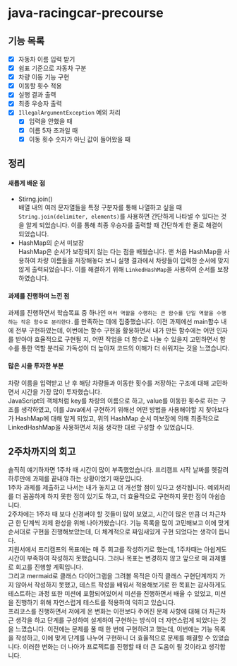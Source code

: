 # java-racingcar-precourse
## 기능 목록
- [x] 자동차 이름 입력 받기
- [x] 쉼표 기준으로 자동차 구분
- [x] 차량 이동 기능 구현
- [x] 이동할 횟수 적용
- [x] 실행 결과 출력
- [x] 최종 우승자 출력
- [x] `IllegalArgumentException` 예외 처리
  - [x] 입력을 안했을 때
  - [x] 이름 5자 초과일 때
  - [x] 이동 횟수 숫자가 아닌 값이 들어왔을 때

## 정리

#### 새롭게 배운 점

- Stirng.join()<br>
배열 내의 여러 문자열들을 특정 구분자를 통해 나열하고 싶을 때 `String.join(delimiter, elements)`를 사용하면 간단하게 나타낼 수 있다는 것을 알게 되었습니다. 이를 통해 최종 우승자를 출력할 때 간단하게 한 줄로 해결이 되었습니다.<br>
- HashMap의 순서 미보장<br>
HashMap은 순서가 보장되지 않는 다는 점을 배웠습니다. 맨 처음 HashMap을 사용하여 차량 이름들을 저장해놓다 보니 실행 결과에서 차량들이 입력한 순서에 맞지 않게 출력되었습니다. 이를 해결하기 위해 `LinkedHashMap`을 사용하여 순서를 보장하였습니다.

#### 과제를 진행하며 느낀 점

과제를 진행하면서 학습목표 중 하나인 `여러 역할을 수행하는 큰 함수를 단일 역할을 수행하는 작은 함수로 분리한다.`를 만족하는 데에 집중했습니다. 이전 과제에선 main함수 내에 전부 구현하였는데, 이번에는 함수 구현을 활용하면서 내가 만든 함수에는 어떤 인자를 받아야 효율적으로 구현될 지, 어떤 작업을 더 함수로 나눌 수 있을지 고민하면서 함수를 통한 역할 분리로 가독성이 더 높아져 코드의 이해가 더 쉬워지는 것을 느꼈습니다.

#### 많은 시을 투자한 부분

차량 이름을 입력받고 난 후 해당 차량들과 이동한 횟수를 저장하는 구조에 대해 고민하면서 시간을 가장 많이 투자했습니다.<br>
JavaScript의 객체처럼 key를 차량의 이름으로 하고, value를 이동한 횟수로 하는 구조를 생각하였고, 이를 Java에서 구현하기 위해선 어떤 방법을 사용해야할 지 찾아보다가 HashMap에 대해 알게 되었고, 위의 HashMap 순서 미보장에 의해 최종적으로 LinkedHashMap을 사용하면서 처음 생각한 대로 구성할 수 있었습니다.

## 2주차까지의 회고

솔직히 얘기하자면 1주차 때 시간이 많이 부족했었습니다. 프리캠프 시작 날짜를 헷갈려 하루만에 과제를 끝내야 하는 상황이었기 때문입니다.<br>
1주차 과제를 제출하고 나서는 내가 놓치고 더 개선할 점이 있다고 생각됩니다. 예외처리를 더 꼼꼼하게 하지 못한 점이 있기도 하고, 더 효율적으로 구현하지 못한 점이 아쉽습니다.<br>
2주차에는 1주차 때 보다 신경써야 할 것들미 많이 보였고, 시간이 많은 만큼 더 차근차근 한 단계씩 과제 완성을 위해 나아가봤습니다. 기능 목록을 많이 고민해보고 이에 맞게 순서대로 구현을 진행해보았는데, 더 체계적으로 짜임새있게 구현 되었다는 생각이 듭니다.<br>
지원서에서 프리캠프의 목표에는 매 주 회고를 작성하기로 했는데, 1주차때는 아쉽게도 시간이 부족하여 작성하지 못했습니다. 그러나 목표는 변경하지 않고 앞으로 매 과제별로 회고를 진행할 계획입니다.<br>
그리고 mermaid로 클래스 다이어그램을 그려볼 목적은 아직 클래스 구현단계까지 가지 않아서 작성하지 못했고, 테스트 작성을 배워서 적용해보기로 한 목표는 감사하게도 테스트하는 과정 또한 미션에 포함되어있어서 미션을 진행하면서 배울 수 있었고, 미션을 진행하기 위해 자연스럽게 테스트를 적용하여 익히고 있습니다.<br>
프리코스를 진행하면서 저에게 온 변화는 이전보다 주어진 문제 사항에 대해 더 차근차근 생각을 하고 단계를 구성하여 설계하여 구현하는 방식이 더 자연스럽게 되었다는 것을 느꼈습니다. 이전에는 문제를 풀 때 한 번에 구현하려고 했는데, 이번에는 기능 목록을 작성하고, 이에 맞게 단계를 나누어 구현하니 더 효율적으로 문제를 해결할 수 있었습니다. 이러한 변화는 더 나아가 프로젝트를 진행할 때 더 큰 도움이 될 것이라고 생각합니다.